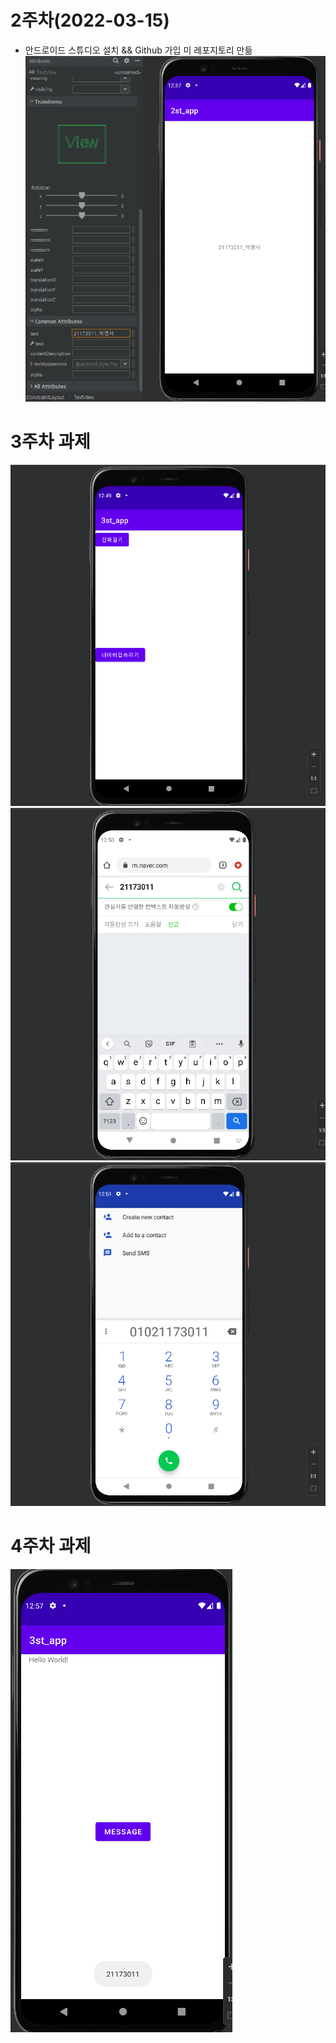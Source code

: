 # 2주차(2022-03-15)
- 안드로이드 스튜디오 설치 && Github 가입 미 레포지토리 만듦
  <img width="" height="" src="./Pic/2st.png"></img>

# 3주차 과제
<img width="" height="" src="./Pic/3-1.PNG"></img>
<img width="" height="" src="./Pic/3-2.PNG"></img>
<img width="" height="" src="./Pic/3-3.PNG"></img>

# 4주차 과제
<img width="" height="" src="./Pic/4-1.PNG"></img>
